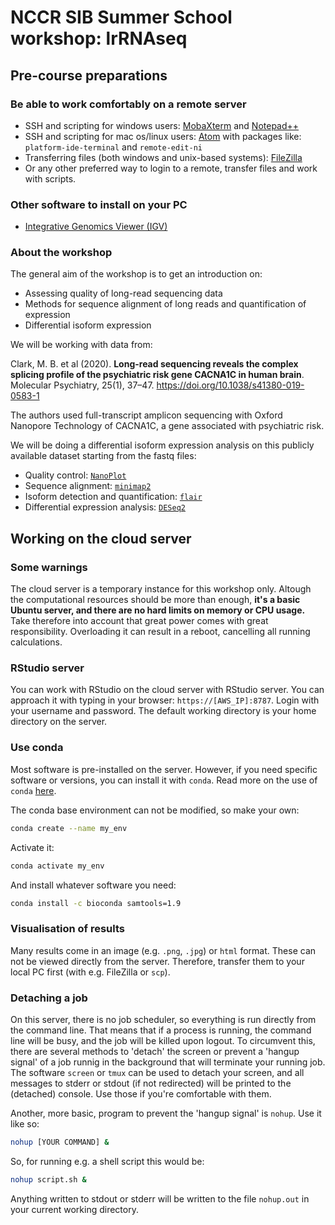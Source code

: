 # NCCR SIB Summer School workshop: lrRNAseq

## Pre-course preparations

### Be able to work comfortably on a remote server

* SSH and scripting for windows users: [MobaXterm](https://mobaxterm.mobatek.net/ "get MobaXterm") and [Notepad++](https://notepad-plus-plus.org/downloads/)
* SSH and scripting for mac os/linux users: [Atom](https://atom.io/) with packages like: `platform-ide-terminal` and `remote-edit-ni`
* Transferring files (both windows and unix-based systems): [FileZilla](https://filezilla-project.org/)
* Or any other preferred way to login to a remote, transfer files and work with scripts.

### Other software to install on your PC

* [Integrative Genomics Viewer (IGV)](http://software.broadinstitute.org/software/igv/)

### About the workshop
The general aim of the workshop is to get an introduction on:
* Assessing quality of long-read sequencing data
* Methods for sequence alignment of long reads and quantification of expression
* Differential isoform expression

We will be working with data from:

Clark, M. B. et al (2020). **Long-read sequencing reveals the complex splicing profile of the psychiatric risk gene CACNA1C in human brain**. Molecular Psychiatry, 25(1), 37–47. https://doi.org/10.1038/s41380-019-0583-1

The authors used full-transcript amplicon sequencing with Oxford Nanopore Technology of CACNA1C, a gene associated with psychiatric risk.

We will be doing a differential isoform expression analysis on this publicly available dataset starting from the fastq files:
  * Quality control: [`NanoPlot`](https://github.com/wdecoster/NanoPlot)
  * Sequence alignment: [`minimap2`](https://github.com/lh3/minimap2)
  * Isoform detection and quantification: [`flair`](https://github.com/BrooksLabUCSC/flair)
  * Differential expression analysis: [`DESeq2`](http://bioconductor.org/packages/devel/bioc/vignettes/DESeq2/inst/doc/DESeq2.html)

## Working on the cloud server

### Some warnings

The cloud server is a temporary instance for this workshop only. Altough the computational resources should be more than enough, **it's a basic Ubuntu server, and there are no hard limits on memory or CPU usage.**
Take therefore into account that great power comes with great responsibility. Overloading it can result in a reboot, cancelling all running calculations.

### RStudio server

You can work with RStudio on the cloud server with RStudio server. You can approach it with typing in your browser: `https://[AWS_IP]:8787`. Login with your username and password. The default working directory is your home directory on the server.

### Use conda

Most software is pre-installed on the server. However, if you need specific software or versions, you can install it with `conda`. Read more on the use of `conda` [here](https://conda.io/projects/conda/en/latest/user-guide/getting-started.html).

The conda base environment can not be modified, so make your own:

```sh
conda create --name my_env
```

Activate it:

```sh
conda activate my_env
```

And install whatever software you need:

```sh
conda install -c bioconda samtools=1.9
```

### Visualisation of results

Many results come in an image (e.g. `.png`, `.jpg`) or `html` format. These can not be viewed directly from the server. Therefore, transfer them to your local PC first (with e.g. FileZilla or `scp`).

### Detaching a job

On this server, there is no job scheduler, so everything is run directly from the command line. That means that if a process is running, the command line will be busy, and the job will be killed upon logout. To circumvent this, there are several methods to 'detach' the screen or prevent a 'hangup signal' of a job runnig in the background that will terminate your running job.
The software `screen` or `tmux` can be used to detach your screen, and all messages to stderr or stdout (if not redirected) will be printed to the (detached) console. Use those if you're comfortable with them.

Another, more basic, program to prevent the 'hangup signal' is `nohup`. Use it like so:

```sh
nohup [YOUR COMMAND] &
```

So, for running e.g. a shell script this would be:

```sh
nohup script.sh &
```

Anything written to stdout or stderr will be written to the file `nohup.out` in your current working directory.

